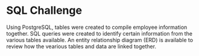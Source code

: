 # SQL Challenge
Using PostgreSQL, tables were created to compile employee information together. SQL queries were created to identify certain information from the various tables available. An entity relationship diagram (ERD) is available to review how the vearious tables and data are linked together.
